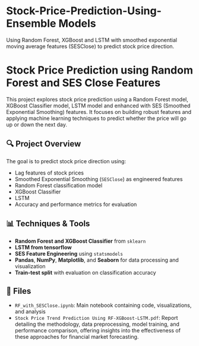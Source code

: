 # Stock-Price-Prediction-Using-Ensemble Models
Using Random Forest, XGBoost and LSTM with smoothed exponential moving average features (SESClose) to predict stock price direction.

# Stock Price Prediction using Random Forest and SES Close Features

This project explores stock price prediction using a Random Forest model, XGBoost Classifier model, LSTM model and  enhanced with SES (Smoothed Exponential Smoothing) features. It focuses on building robust features and applying machine learning techniques to predict whether the price will go up or down the next day.

## 🔍 Project Overview

The goal is to predict stock price direction using:

- Lag features of stock prices
- Smoothed Exponential Smoothing (`SESClose`) as engineered features
- Random Forest classification model
- XGBoost Classifier
- LSTM
- Accuracy and performance metrics for evaluation

## 📊 Techniques & Tools

- **Random Forest and XGBoost Classifier** from `sklearn`
- **LSTM from tensorflow** 
- **SES Feature Engineering** using `statsmodels`
- **Pandas**, **NumPy**, **Matplotlib**, and **Seaborn** for data processing and visualization
- **Train-test split** with evaluation on classification accuracy

## 📁 Files

- `RF_with_SESClose.ipynb`: Main notebook containing code, visualizations, and analysis
- `Stock Price Trend Prediction Using RF-XGBoost-LSTM.pdf`: Report detailing the methodology, data preprocessing, model training, and performance comparison, offering insights into the effectiveness of these approaches for financial market forecasting. 
